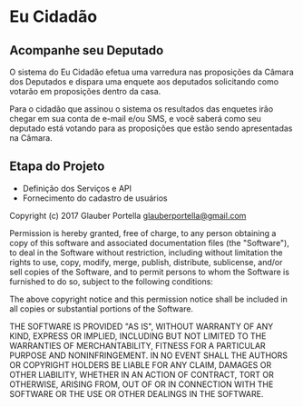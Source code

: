 ﻿# Eu Cidadão

## Acompanhe seu Deputado

O sistema do Eu Cidadão efetua uma varredura nas proposições da Câmara dos Deputados e dispara uma enquete aos deputados solicitando como votarão em proposições dentro da casa.

Para o cidadão que assinou o sistema os resultados das enquetes irão chegar em sua conta de e-mail e/ou SMS, e você saberá como seu deputado está votando para as proposições que estão sendo apresentadas na Câmara.

## Etapa do Projeto

- Definição dos Serviços e API
- Fornecimento do cadastro de usuários

Copyright (c) 2017 Glauber Portella <glauberportella@gmail.com>

Permission is hereby granted, free of charge, to any person obtaining a
copy of this software and associated documentation files (the "Software"),
to deal in the Software without restriction, including without limitation
the rights to use, copy, modify, merge, publish, distribute, sublicense,
and/or sell copies of the Software, and to permit persons to whom the
Software is furnished to do so, subject to the following conditions:

The above copyright notice and this permission notice shall be included in
all copies or substantial portions of the Software.

THE SOFTWARE IS PROVIDED "AS IS", WITHOUT WARRANTY OF ANY KIND, EXPRESS OR
IMPLIED, INCLUDING BUT NOT LIMITED TO THE WARRANTIES OF MERCHANTABILITY,
FITNESS FOR A PARTICULAR PURPOSE AND NONINFRINGEMENT. IN NO EVENT SHALL THE
AUTHORS OR COPYRIGHT HOLDERS BE LIABLE FOR ANY CLAIM, DAMAGES OR OTHER
LIABILITY, WHETHER IN AN ACTION OF CONTRACT, TORT OR OTHERWISE, ARISING
FROM, OUT OF OR IN CONNECTION WITH THE SOFTWARE OR THE USE OR OTHER
DEALINGS IN THE SOFTWARE.